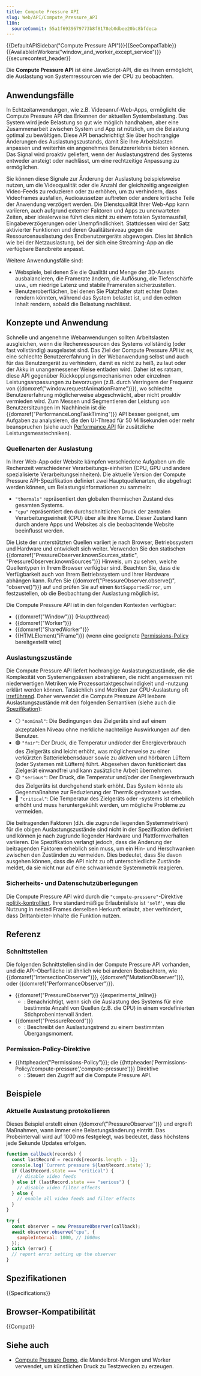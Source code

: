 ```yaml
---
title: Compute Pressure API
slug: Web/API/Compute_Pressure_API
l10n:
  sourceCommit: 55a1f6939679773b8f8178eb0dbee20bc8bfdeca
---
```


{{DefaultAPISidebar("Compute Pressure API")}}{{SeeCompatTable}}{{AvailableInWorkers("window_and_worker_except_service")}}{{securecontext_header}}

Die **Compute Pressure API** ist eine JavaScript-API, die es Ihnen ermöglicht, die Auslastung von Systemressourcen wie der CPU zu beobachten.

## Anwendungsfälle

In Echtzeitanwendungen, wie z.B. Videoanruf-Web-Apps, ermöglicht die Compute Pressure API das Erkennen der aktuellen Systembelastung. Das System wird jede Belastung so gut wie möglich handhaben, aber eine Zusammenarbeit zwischen System und App ist nützlich, um die Belastung optimal zu bewältigen. Diese API benachrichtigt Sie über hochrangige Änderungen des Auslastungszustands, damit Sie Ihre Arbeitslasten anpassen und weiterhin ein angenehmes Benutzererlebnis bieten können. Das Signal wird proaktiv geliefert, wenn der Auslastungstrend des Systems entweder ansteigt oder nachlässt, um eine rechtzeitige Anpassung zu ermöglichen.

Sie können diese Signale zur Änderung der Auslastung beispielsweise nutzen, um die Videoqualität oder die Anzahl der gleichzeitig angezeigten Video-Feeds zu reduzieren oder zu erhöhen, um zu verhindern, dass Videoframes ausfallen, Audioaussetzer auftreten oder andere kritische Teile der Anwendung verzögert werden. Die Dienstqualität Ihrer Web-App kann variieren, auch aufgrund externer Faktoren und Apps zu unerwarteten Zeiten, aber idealerweise führt dies nicht zu einem totalen Systemausfall, Eingabeverzögerungen oder Unempfindlichkeit. Stattdessen wird der Satz aktivierter Funktionen und deren Qualitätsniveau gegen die Ressourcenauslastung des Endbenutzergeräts abgewogen. Dies ist ähnlich wie bei der Netzauslastung, bei der sich eine Streaming-App an die verfügbare Bandbreite anpasst.

Weitere Anwendungsfälle sind:

- Webspiele, bei denen Sie die Qualität und Menge der 3D-Assets ausbalancieren, die Framerate ändern, die Auflösung, die Tiefenschärfe usw., um niedrige Latenz und stabile Frameraten sicherzustellen.
- Benutzeroberflächen, bei denen Sie Platzhalter statt echter Daten rendern könnten, während das System belastet ist, und den echten Inhalt rendern, sobald die Belastung nachlässt.

## Konzepte und Anwendung

Schnelle und angenehme Webanwendungen sollten Arbeitslasten ausgleichen, wenn die Rechenressourcen des Systems vollständig (oder fast vollständig) ausgelastet sind. Das Ziel der Compute Pressure API ist es, eine schlechte Benutzererfahrung in der Webanwendung selbst und auch für das Benutzergerät zu verhindern, damit es nicht zu heiß, zu laut oder der Akku in unangemessener Weise entladen wird. Daher ist es ratsam, diese API gegenüber Rückkopplungsmechanismen oder einzelnen Leistungsanpassungen zu bevorzugen (z.B. durch Verringern der Frequenz von {{domxref("window.requestAnimationFrame")}}), wo schlechte Benutzererfahrung möglicherweise abgeschwächt, aber nicht proaktiv vermieden wird. Zum Messen und Segmentieren der Leistung von Benutzersitzungen im Nachhinein ist die {{domxref("PerformanceLongTaskTiming")}} API besser geeignet, um Aufgaben zu analysieren, die den UI-Thread für 50 Millisekunden oder mehr beanspruchen (siehe auch [Performance API](/de/docs/Web/API/Performance_API) für zusätzliche Leistungsmesstechniken).

### Quellenarten der Auslastung

In Ihrer Web-App oder Website kämpfen verschiedene Aufgaben um die Rechenzeit verschiedener Verarbeitungs-einheiten (CPU, GPU und andere spezialisierte Verarbeitungseinheiten). Die aktuelle Version der Compute Pressure API-Spezifikation definiert zwei Hauptquellenarten, die abgefragt werden können, um Belastungsinformationen zu sammeln:

- `"thermals"` repräsentiert den globalen thermischen Zustand des gesamten Systems.
- `"cpu"` repräsentiert den durchschnittlichen Druck der zentralen Verarbeitungseinheit (CPU) über alle ihre Kerne. Dieser Zustand kann durch andere Apps und Websites als die beobachtende Website beeinflusst werden.

Die Liste der unterstützten Quellen variiert je nach Browser, Betriebssystem und Hardware und entwickelt sich weiter. Verwenden Sie den statischen {{domxref("PressureObserver.knownSources_static", "PressureObserver.knownSources")}} Hinweis, um zu sehen, welche Quellentypen in Ihrem Browser verfügbar sind. Beachten Sie, dass die Verfügbarkeit auch von Ihrem Betriebssystem und Ihrer Hardware abhängen kann. Rufen Sie {{domxref("PressureObserver.observe()", "observe()")}} auf und prüfen Sie auf einen `NotSupportedError`, um festzustellen, ob die Beobachtung der Auslastung möglich ist.

Die Compute Pressure API ist in den folgenden Kontexten verfügbar:

- {{domxref("Window")}} (Hauptthread)
- {{domxref("Worker")}}
- {{domxref("SharedWorker")}}
- {{HTMLElement("iFrame")}} (wenn eine geeignete [Permissions-Policy](/de/docs/Web/HTTP/Headers/Permissions-Policy/compute-pressure) bereitgestellt wird)

### Auslastungszustände

Die Compute Pressure API liefert hochrangige Auslastungszustände, die die Komplexität von Systemengpässen abstrahieren, die nicht angemessen mit niederwertigen Metriken wie Prozessortaktgeschwindigkeit und -nutzung erklärt werden können. Tatsächlich sind Metriken zur CPU-Auslastung oft [irreführend](https://www.brendangregg.com/blog/2017-05-09/cpu-utilization-is-wrong.html). Daher verwendet die Compute Pressure API lesbare Auslastungszustände mit den folgenden Semantiken (siehe auch die [Spezifikation](https://w3c.github.io/compute-pressure/#pressure-states)):

- ⚪ `"nominal"`: Die Bedingungen des Zielgeräts sind auf einem akzeptablen Niveau ohne merkliche nachteilige Auswirkungen auf den Benutzer.
- 🟢 `"fair"`: Der Druck, die Temperatur und/oder der Energieverbrauch des Zielgeräts sind leicht erhöht, was möglicherweise zu einer verkürzten Batterielebensdauer sowie zu aktiven und hörbaren Lüftern (oder Systemen mit Lüftern) führt. Abgesehen davon funktioniert das Zielgerät einwandfrei und kann zusätzliche Arbeit übernehmen.
- 🟡 `"serious"`: Der Druck, die Temperatur und/oder der Energieverbrauch des Zielgeräts ist durchgehend stark erhöht. Das System könnte als Gegenmaßnahme zur Reduzierung der Thermik gedrosselt werden.
- 🔴 `"critical"`: Die Temperatur des Zielgeräts oder -systems ist erheblich erhöht und muss heruntergekühlt werden, um mögliche Probleme zu vermeiden.

Die beitragenden Faktoren (d.h. die zugrunde liegenden Systemmetriken) für die obigen Auslastungszustände sind nicht in der Spezifikation definiert und können je nach zugrunde liegender Hardware und Plattformverhalten variieren. Die Spezifikation verlangt jedoch, dass die Änderung der beitragenden Faktoren erheblich sein muss, um ein Hin- und Herschwanken zwischen den Zuständen zu vermeiden. Dies bedeutet, dass Sie davon ausgehen können, dass die API nicht zu oft unterschiedliche Zustände meldet, da sie nicht nur auf eine schwankende Systemmetrik reagieren.

### Sicherheits- und Datenschutzüberlegungen

Die Compute Pressure API wird durch die `"compute-pressure"`-Direktive [politik-kontrolliert](/de/docs/Web/HTTP/Permissions_Policy). Ihre standardmäßige Erlaubnisliste ist `'self'`, was die Nutzung in nested Frames derselben Herkunft erlaubt, aber verhindert, dass Drittanbieter-Inhalte die Funktion nutzen.

## Referenz

### Schnittstellen

Die folgenden Schnittstellen sind in der Compute Pressure API vorhanden, und die API-Oberfläche ist ähnlich wie bei anderen Beobachtern, wie {{domxref("IntersectionObserver")}}, {{domxref("MutationObserver")}}, oder {{domxref("PerformanceObserver")}}.

- {{domxref("PressureObserver")}} {{experimental_inline}}
  - : Benachrichtigt, wenn sich die Auslastung des Systems für eine bestimmte Anzahl von Quellen (z.B. die CPU) in einem vordefinierten Stichprobenintervall ändert.
- {{domxref("PressureRecord")}}
  - : Beschreibt den Auslastungstrend zu einem bestimmten Übergangsmoment.

### Permission-Policy-Direktive

- {{httpheader("Permissions-Policy")}}; die {{httpheader('Permissions-Policy/compute-pressure','compute-pressure')}} Direktive
  - : Steuert den Zugriff auf die Compute Pressure API.

## Beispiele

### Aktuelle Auslastung protokollieren

Dieses Beispiel erstellt einen {{domxref("PressureObserver")}} und ergreift Maßnahmen, wann immer eine Belastungsänderung eintritt. Das Probeintervall wird auf 1000 ms festgelegt, was bedeutet, dass höchstens jede Sekunde Updates erfolgen.

```js
function callback(records) {
  const lastRecord = records[records.length - 1];
  console.log(`Current pressure ${lastRecord.state}`);
  if (lastRecord.state === "critical") {
    // disable video feeds
  } else if (lastRecord.state === "serious") {
    // disable video filter effects
  } else {
    // enable all video feeds and filter effects
  }
}

try {
  const observer = new PressureObserver(callback);
  await observer.observe("cpu", {
    sampleInterval: 1000, // 1000ms
  });
} catch (error) {
  // report error setting up the observer
}
```

## Spezifikationen

{{Specifications}}

## Browser-Kompatibilität

{{Compat}}

## Siehe auch

- [Compute Pressure Demo](https://w3c.github.io/compute-pressure/demo/), die Mandelbrot-Mengen und Worker verwendet, um künstlichen Druck zu Testzwecken zu erzeugen.
